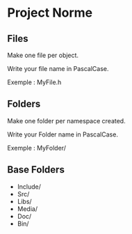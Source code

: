 # Project Norme

## Files

Make one file per object.

Write your file name in PascalCase.

Exemple : MyFile.h

## Folders

Make one folder per namespace created.

Write your Folder name in PascalCase.

Exemple : MyFolder/

## Base Folders

- Include/
- Src/
- Libs/
- Media/
- Doc/
- Bin/